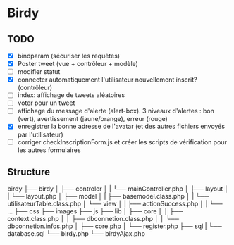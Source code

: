 # Birdy

## TODO
- [x] bindparam (sécuriser les requêtes)
- [x] Poster tweet (vue + contrôleur + modèle)
- [ ] modifier statut
- [x] connecter automatiquement l'utilisateur nouvellement inscrit? (contrôleur)
- [ ] index: affichage de tweets aléatoires
- [ ] voter pour un tweet
- [ ] affichage du message d'alerte (alert-box). 3 niveaux d'alertes : bon (vert), avertissement (jaune/orange), erreur (rouge)
- [x] enregistrer la bonne adresse de l'avatar (et des autres fichiers envoyés par l'utilisateur)
- [ ] corriger checkInscriptionForm.js et créer les scripts de vérification pour les autres formulaires

## Structure

birdy
├── birdy
│   ├── controler
│   |   └── mainController.php
│   ├── layout
│   |   └── layout.php
│   ├── model
│   |   ├── basemodel.class.php
│   |   └── utilisateurTable.class.php
│   └── view
│   |   ├── actionSuccess.php
│   |   └── ...
├── css
├── images
├── js
├── lib
│   ├── core
│   │   ├── context.class.php
│   │   ├── dbconnetion.class.php
│   │   └── dbconnetion.infos.php
│   ├── core.php
│   └── register.php
├── sql
|   └── database.sql
└── birdy.php
└── birdyAjax.php
